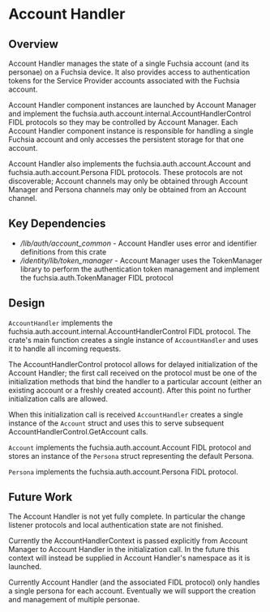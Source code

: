 # Account Handler

## Overview

Account Handler manages the state of a single Fuchsia account (and its personae)
on a Fuchsia device. It also provides access to authentication tokens for the
Service Provider accounts associated with the Fuchsia account.

Account Handler component instances are launched by Account Manager and
implement the fuchsia.auth.account.internal.AccountHandlerControl FIDL protocols
so they may be controlled by Account Manager. Each Account Handler component
instance is responsible for handling a single Fuchsia account and only accesses
the persistent storage for that one account.

Account Handler also implements the fuchsia.auth.account.Account and
fuchsia.auth.account.Persona FIDL protocols. These protocols are not
discoverable; Account channels may only be obtained through Account Manager and
Persona channels may only be obtained from an Account channel.


## Key Dependencies

* */lib/auth/account_common* - Account Handler uses error and identifier
  definitions from this crate
* */identity/lib/token_manager* - Account Manager uses the TokenManager library
  to perform the authentication token management and implement the
  fuchsia.auth.TokenManager FIDL protocol


## Design

`AccountHandler` implements the
fuchsia.auth.account.internal.AccountHandlerControl FIDL protocol. The crate's
main function creates a single instance of `AccountHandler` and uses it to
handle all incoming requests.

The AccountHandlerControl protocol allows for delayed initialization of the
Account Handler; the first call received on the protocol must be one of the
initialization methods that bind the handler to a particular account (either an
existing account or a freshly created account). After this point no further
initialization calls are allowed.

When this initialization call is received `AccountHandler` creates a single
instance of the `Account` struct and uses this to serve subsequent
AccountHandlerControl.GetAccount calls.

`Account` implements the fuchsia.auth.account.Account FIDL protocol and stores
an instance of the `Persona` struct representing the default Persona.

`Persona` implements the fuchsia.auth.account.Persona FIDL protocol.


## Future Work

The Account Handler is not yet fully complete. In particular the change listener
protocols and local authentication state are not finished.

Currently the AccountHandlerContext is passed explicitly from Account Manager to
Account Handler in the initialization call. In the future this context will
instead be supplied in Account Handler's namespace as it is launched.

Currently Account Handler (and the associated FIDL protocol) only handles a
single persona for each account. Eventually we will support the creation and
management of multiple personae.

